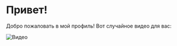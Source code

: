 
# Привет!

Добро пожаловать в мой профиль! Вот случайное видео для вас:

![Видео](https://raw.githubusercontent.com/GosteGrid/GosteGride/main/gif/gif/second.gif)
